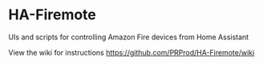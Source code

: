 # HA-Firemote
UIs and scripts for controlling Amazon Fire devices from Home Assistant

View the wiki for instructions
https://github.com/PRProd/HA-Firemote/wiki
